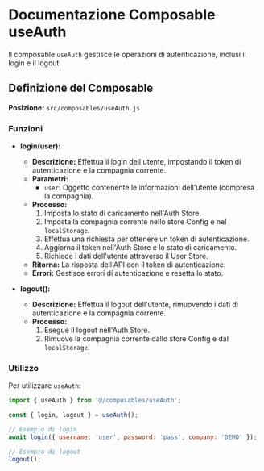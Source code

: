 # Documentazione Composable useAuth

Il composable `useAuth` gestisce le operazioni di autenticazione, inclusi il login e il logout.

## Definizione del Composable

**Posizione:** `src/composables/useAuth.js`

### Funzioni

- **login(user):** 
  - **Descrizione:** Effettua il login dell'utente, impostando il token di autenticazione e la compagnia corrente.
  - **Parametri:** 
    - `user`: Oggetto contenente le informazioni dell'utente (compresa la compagnia).
  - **Processo:**
    1. Imposta lo stato di caricamento nell'Auth Store.
    2. Imposta la compagnia corrente nello store Config e nel `localStorage`.
    3. Effettua una richiesta per ottenere un token di autenticazione.
    4. Aggiorna il token nell'Auth Store e lo stato di caricamento.
    5. Richiede i dati dell'utente attraverso il User Store.
  - **Ritorna:** La risposta dell'API con il token di autenticazione.
  - **Errori:** Gestisce errori di autenticazione e resetta lo stato.

- **logout():**
  - **Descrizione:** Effettua il logout dell'utente, rimuovendo i dati di autenticazione e la compagnia corrente.
  - **Processo:**
    1. Esegue il logout nell'Auth Store.
    2. Rimuove la compagnia corrente dallo store Config e dal `localStorage`.

### Utilizzo

Per utilizzare `useAuth`:

```javascript
import { useAuth } from '@/composables/useAuth';

const { login, logout } = useAuth();

// Esempio di login
await login({ username: 'user', password: 'pass', company: 'DEMO' });

// Esempio di logout
logout();
